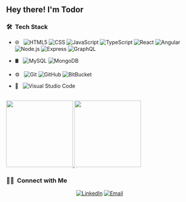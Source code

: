 <h2> Hey there! I'm Todor</h2>

<h3> 🛠 &nbsp;Tech Stack</h3>

- 🌐 &nbsp;
  ![HTML5](https://img.shields.io/badge/-HTML5-333333?style=flat&logo=HTML5)
  ![CSS](https://img.shields.io/badge/-CSS-333333?style=flat&logo=CSS3&logoColor=1572B6)
  ![JavaScript](https://img.shields.io/badge/-JavaScript-333333?style=flat&logo=javascript)
  ![TypeScript](https://img.shields.io/badge/-TypeScript-333333?style=flat&logo=Typescript)
  ![React](https://img.shields.io/badge/-React-333333?style=flat&logo=react)
  ![Angular](https://img.shields.io/badge/-Angular-red?style=flat&logo=angular)
  ![Node.js](https://img.shields.io/badge/-Node.js-333333?style=flat&logo=node.js)
  ![Express](https://img.shields.io/badge/-Express-333333?style=flat&logo=express)
  ![GraphQL](https://img.shields.io/badge/-GraphQL-333333?style=flat&logo=graphql)

- 🛢 &nbsp;
  ![MySQL](https://img.shields.io/badge/-MySQL-333333?style=flat&logo=mysql)
  ![MongoDB](https://img.shields.io/badge/-MongoDB-333333?style=flat&logo=mongodb)
- ⚙️ &nbsp;
  ![Git](https://img.shields.io/badge/-Git-333333?style=flat&logo=git)
  ![GitHub](https://img.shields.io/badge/-GitHub-333333?style=flat&logo=github)
  ![BitBucket](https://img.shields.io/badge/-BitBucket-333333?style=flat&logo=bitbucket)
- 🔧 &nbsp;
  ![Visual Studio Code](https://img.shields.io/badge/-Visual%20Studio%20Code-333333?style=flat&logo=visual-studio-code&logoColor=007ACC)

<br/>

<a href="https://github.com/AVS1508">
  <img height="180em" src="https://github-readme-stats.vercel.app/api?username=todorgarnev&theme=buefy&show_icons=true" />
  <img height="180em" src="https://github-readme-stats.vercel.app/api/top-langs/?username=todorgarnev&theme=buefy&layout=compact" />
</a>

<br/>

<h3> 🤝🏻 &nbsp;Connect with Me </h3>

<p align="center">
<a href="https://www.linkedin.com/in/%F0%9F%92%BB-todor-garnev-2880425a/"><img alt="LinkedIn" src="https://img.shields.io/badge/LinkedIn-Todor%20Garnev-blue?style=flat-square&logo=linkedin"></a>
<a href="mailto:tgarnev@tgarnev@abv.bg"><img alt="Email" src="https://img.shields.io/badge/Email-tgarnev@abv.bg-blue?style=flat-square&logo=gmail"></a>
</p>
